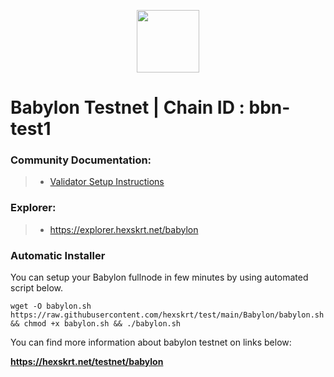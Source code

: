 <p align="center">
  <img height="100" height="auto" src="https://nodejumper.io/assets/img/chain/babylon.webp">
</p>

# Babylon Testnet | Chain ID : bbn-test1

### Community Documentation:
>- [Validator Setup Instructions](https://nodejumper.io/babylon-testnet)

### Explorer:
>-  https://explorer.hexskrt.net/babylon

### Automatic Installer
You can setup your Babylon fullnode in few minutes by using automated script below.
```
wget -O babylon.sh https://raw.githubusercontent.com/hexskrt/test/main/Babylon/babylon.sh && chmod +x babylon.sh && ./babylon.sh
```

You can find more information about babylon testnet on links below:

**https://hexskrt.net/testnet/babylon**